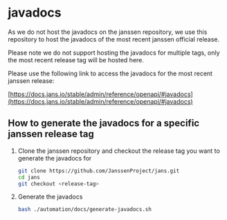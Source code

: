 # javadocs

As we do not host the javadocs on the janssen repository, we use this repository to host the javadocs of the most recent janssen official release.

Please note we do not support hosting the javadocs for multiple tags, only the most recent release tag will be hosted here.

Please use the following link to access the javadocs for the most recent janssen release:

[https://docs.jans.io/stable/admin/reference/openapi/#javadocs](https://docs.jans.io/stable/admin/reference/openapi/#javadocs)

## How to generate the javadocs for a specific janssen release tag

1. Clone the janssen repository and checkout the release tag you want to generate the javadocs for
    ```bash
    git clone https://github.com/JanssenProject/jans.git
    cd jans
    git checkout <release-tag>
    ```

2. Generate the javadocs

    ```bash
    bash ./automation/docs/generate-javadocs.sh
    ```